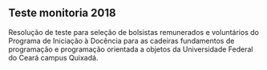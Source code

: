 ## Teste monitoria 2018

Resolução de teste para seleção de bolsistas remunerados e voluntários do
Programa de Iniciação à Docência para as cadeiras fundamentos de programação e programação orientada a objetos da Universidade Federal do Ceará campus Quixadá.

